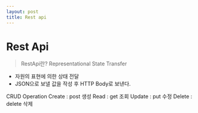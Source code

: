 ```yaml
---
layout: post
title: Rest api
---
```




# Rest Api

> RestApi란? Representational State Transfer

- 자원의 표현에 의한 상태 전달
- JSON으로 보낼 값을 작성 후 HTTP Body로 보낸다.

CRUD Operation
Create : post 생성
Read : get 조회
Update : put 수정
Delete : delete 삭제